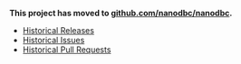 **This project has moved to [github.com/nanodbc/nanodbc](http://github.com/nanodbc/nanodbc).**

- [Historical Releases](https://github.com/lexicalunit/nanodbc/releases)
- [Historical Issues](https://github.com/lexicalunit/nanodbc/issues?q=is%3Aissue+is%3Aclosed)
- [Historical Pull Requests](https://github.com/lexicalunit/nanodbc/pulls?q=is%3Apr+is%3Aclosed)
